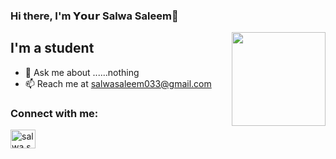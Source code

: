 ### Hi there, I'm 𝗬𝗼𝘂𝗿 Salwa Saleem👋

<img align='right' src='https://github.com/Rishit-dagli/Rishit-dagli/blob/master/images/octocat-anime.gif' width='150"'>

## I'm a student

- 💬 Ask me about ......nothing
- 📫 Reach me at salwasaleem033@gmail.com

<h3 align="left">Connect with me:</h3>
<p align="left">
<a href="https://instagram.com/salwa.saleem_" target="blank"><img align="center" src="https://raw.githubusercontent.com/rahuldkjain/github-profile-readme-generator/master/src/images/icons/Social/instagram.svg" alt="salwa.saleem_" height="30" width="40" /></a>
</p>

